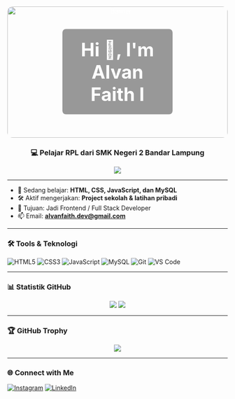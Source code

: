 <div style="position: relative; text-align: center; color: white;">
  <img src="https://cdn.pixabay.com/photo/2020/04/09/18/38/clouds-5023082_1280.jpg" alt="Banner" style="width: 100%; max-height: 300px; object-fit: cover; border-radius: 12px;" />
  <h1 style="position: absolute; top: 30%; left: 50%; transform: translate(-50%, -50%); font-size: 3em; background: rgba(0,0,0,0.4); padding: 0.5em 1em; border-radius: 8px;">
    Hi 👋, I'm Alvan Faith I
  </h1>
</div>

<h3 align="center">💻 Pelajar RPL dari SMK Negeri 2 Bandar Lampung</h3>

<p align="center">
  <img src="https://readme-typing-svg.herokuapp.com/?lines=Learning+HTML,+CSS,+JavaScript,+MySQL;Building+cool+projects;Exploring+the+world+of+tech&center=true&width=500&height=45" />
</p>

---

- 🌱 Sedang belajar: **HTML, CSS, JavaScript, dan MySQL**
- 🛠️ Aktif mengerjakan: **Project sekolah & latihan pribadi**
- 🌱 Tujuan: Jadi Frontend / Full Stack Developer
- 📫 Email: **alvanfaith.dev@gmail.com**

---

### 🛠️ Tools & Teknologi

![HTML5](https://img.shields.io/badge/HTML5-orange?style=flat-square&logo=html5)
![CSS3](https://img.shields.io/badge/CSS3-blue?style=flat-square&logo=css3)
![JavaScript](https://img.shields.io/badge/JavaScript-yellow?style=flat-square&logo=javascript)
![MySQL](https://img.shields.io/badge/MySQL-lightblue?style=flat-square&logo=mysql)
![Git](https://img.shields.io/badge/Git-black?style=flat-square&logo=git)
![VS Code](https://img.shields.io/badge/VS%20Code-blue?style=flat-square&logo=visual-studio-code)

---

### 📊 Statistik GitHub

<p align="center">
  <img src="https://github-readme-stats.vercel.app/api?username=alvanfaith&show_icons=true&theme=tokyonight" />
  <img src="https://github-readme-stats.vercel.app/api/top-langs/?username=alvanfaith&layout=compact&theme=tokyonight" />
</p>

---

### 🏆 GitHub Trophy

<p align="center">
  <img src="https://github-profile-trophy.vercel.app/?username=alvanfaith&theme=onedark" />
</p>

---

### 🌐 Connect with Me

[![Instagram](https://img.shields.io/badge/-Instagram-E4405F?style=flat-square&logo=instagram&logoColor=white)](https://instagram.com/alvanfaith)
[![LinkedIn](https://img.shields.io/badge/-LinkedIn-blue?style=flat-square&logo=linkedin)](https://linkedin.com/in/alvanfaith)
